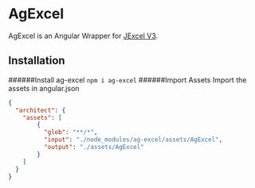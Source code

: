 # AgExcel

AgExcel is an Angular Wrapper for [JExcel V3](https://www.npmjs.com/package/jexcel).

## Installation
######Install ag-excel
`npm i ag-excel`
######Import Assets
Import the assets in angular.json
```json
{
  "architect": {
    "assets": [
		{
		  "glob": "**/*",
		  "input": "./node_modules/ag-excel/assets/AgExcel",
		  "output": "./assets/AgExcel"
		}
	]
  }
}
```
